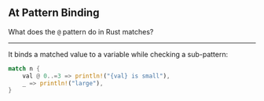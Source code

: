 ## At Pattern Binding

What does the `@` pattern do in Rust matches?

---

It binds a matched value to a variable while checking a sub-pattern:

```rust
match n {
    val @ 0..=3 => println!("{val} is small"),
    _ => println!("large"),
}
```

